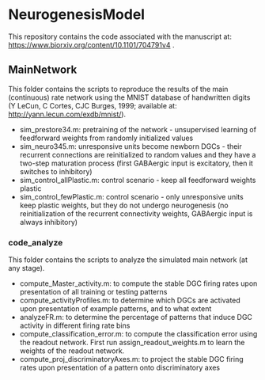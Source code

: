 # NeurogenesisModel

This repository contains the code associated with the manuscript at: https://www.biorxiv.org/content/10.1101/704791v4 .

## MainNetwork
This folder contains the scripts to reproduce the results of the main (continuous) rate network using the MNIST database of handwritten digits (Y LeCun, C Cortes, CJC Burges, 1999; available at: http://yann.lecun.com/exdb/mnist/).
* sim_prestore34.m: pretraining of the network - unsupervised learning of feedforward weights from randomly initialized values
* sim_neuro345.m: unresponsive units become newborn DGCs - their recurrent connections are reinitialized to random values and they have a two-step maturation process (first GABAergic input is excitatory, then it switches to inhibitory)
* sim_control_allPlastic.m: control scenario - keep all feedforward weights plastic
* sim_control_fewPlastic.m: control scenario - only unresponsive units keep plastic weights, but they do not undergo neurogenesis (no reinitialization of the recurrent connectivity weights, GABAergic input is always inhibitory)

### code_analyze
This folder contains the scripts to analyze the simulated main network (at any stage).
* compute_Master_activity.m: to compute the stable DGC firing rates upon presentation of all training or testing patterns
* compute_activityProfiles.m: to determine which DGCs are activated upon presentation of example patterns, and to what extent
* analyzeFR.m: to determine the percentage of patterns that induce DGC activity in different firing rate bins
* compute_classification_error.m: to compute the classification error using the readout network. First run assign_readout_weights.m to learn the weights of the readout network.
* compute_proj_discriminatoryAxes.m: to project the stable DGC firing rates upon presentation of a pattern onto discriminatory axes
